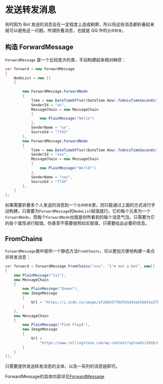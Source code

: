 # 发送转发消息

有时因为 Bot 发送的消息会在一定程度上造成刷屏，所以将这些消息都折叠起来就可以避免这一问题。所谓折叠消息，也就是 QQ 中的`合并转发`。

## 构造 ForwardMessage

`ForwardMessage` 是一个比较庞大的类，手动构建起来相对麻烦：

```cs
var forward = new ForwardMessage
{
    NodeList = new []
    {
        
        new ForwardMessage.ForwardNode
        {
            Time = new DateTimeOffset(DateTime.Now).ToUnixTimeSeconds().ToString(),
            SenderId = "xx",
            MessageChain = new MessageChain
            {
                new PlainMessage("Hello")
            },
            SenderName = "xx",
            SourceId = "7743"
        },
        new ForwardMessage.ForwardNode
        {
            Time = new DateTimeOffset(DateTime.Now).ToUnixTimeSeconds().ToString(),
            SenderId = "xxx",
            MessageChain = new MessageChain
            {
                new PlainMessage("World!")
            },
            SenderName = "xxx",
            SourceId = "7743"
        },
    }
};
```

如果需要折叠多个人发送的消息到一个`合并转发`里，则只能通过上面的方式进行手动构建，只需要为`ForwardMessage`的`NodeList`赋值就行。它的每个元素为一个`ForwardNode`，而每个`ForwardNode`也就是你所看到的每个消息气泡，只需要为它的各个属性进行赋值。你甚至不需要按照如实赋值，只需要给出必要的信息。

## FromChains

`ForwardMessage`类中提供一个静态方法`FromChains`，可以更加方便地构建一条合并转发消息：

```cs
var forward = ForwardMessage.FromChains("xxx", "I'm not a bot", new[]
{
    new PlainMessage("111"),
    new MessageChain
    {
        new PlainMessage("Queen"),
        new ImageMessage
        {
            Url = "https://i.scdn.co/image/af2b8e57f6d7b5d43a616bd1e27ba552cd8bfd42"
        }
    },
    new MessageChain
    {
        new PlainMessage("Pink Floyd"),
        new ImageMessage
        {
            Url =
                "https://www.rollingstone.com/wp-content/uploads/2018/06/pink-floyd-1973-32d763d9-8deb-4cd8-a287-92ae0de7df3a.jpg"
        }
    }
});

```

只需要提供发送转发消息的主体，以及一系列的消息链即可。

ForwardMessage的具体内容详见[ForwardMessage](/all-message.md#forwardmessage-转发消息)